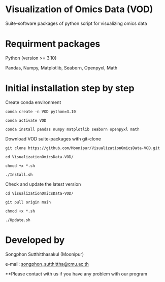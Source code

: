 # Visualization of Omics Data (VOD)

  Suite-software packages of python script for visualizing omics data

# Requirment packages

  Python (version >= 3.10)
  
  Pandas, Numpy, Matplotlib, Seaborn, Openpyxl, Math
  
# Initial installation step by step

  Create conda environment
    
    conda create -n VOD python=3.10
    
    conda activate VOD
    
    conda install pandas numpy matplotlib seaborn openpyxl math
    
  Download VOD suite-packages with git-clone
    
    git clone https://github.com/Moonipur/VisualizationOmicsData-VOD.git
    
    cd VisualizationOmicsData-VOD/
    
    chmod +x *.sh
    
    ./Install.sh
    
  Check and update the latest version

    cd VisualizationOmicsData-VOD/
    
    git pull origin main
    
    chmod +x *.sh
    
    ./Update.sh
    
# Developed by

  Songphon Sutthitthasakul (Moonipur)

  e-mail: songphon_sutthittha@cmu.ac.th
  
  **Please contact with us if you have any problem with our program
